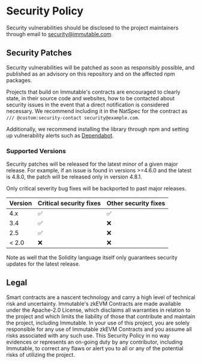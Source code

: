 # Security Policy

Security vulnerabilities should be disclosed to the project maintainers through email to security@immutable.com.

## Security Patches

Security vulnerabilities will be patched as soon as responsibly possible, and published as an advisory on this repository and on the affected npm packages.

Projects that build on Immutable's contracts are encouraged to clearly state, in their source code and websites, how to be contacted about security issues in the event that a direct notification is considered necessary. We recommend including it in the NatSpec for the contract as `/// @custom:security-contact security@example.com`.

Additionally, we recommend installing the library through npm and setting up vulnerability alerts such as [Dependabot].

[Dependabot]: https://docs.github.com/en/code-security/supply-chain-security/understanding-your-software-supply-chain/about-supply-chain-security#what-is-dependabot

### Supported Versions

Security patches will be released for the latest minor of a given major release. For example, if an issue is found in versions >=4.6.0 and the latest is 4.8.0, the patch will be released only in version 4.8.1.

Only critical severity bug fixes will be backported to past major releases.

| Version | Critical security fixes | Other security fixes |
| ------- | ----------------------- | -------------------- |
| 4.x     | :white_check_mark:      | :white_check_mark:   |
| 3.4     | :white_check_mark:      | :x:                  |
| 2.5     | :white_check_mark:      | :x:                  |
| < 2.0   | :x:                     | :x:                  |

Note as well that the Solidity language itself only guarantees security updates for the latest release.

## Legal

Smart contracts are a nascent technology and carry a high level of technical risk and uncertainty. Immutable's zkEVM Contracts are made available under the Apache-2.0 License, which disclaims all warranties in relation to the project and which limits the liability of those that contribute and maintain the project, including Immutable. In your use of this project, you are solely responsible for any use of Immutable zkEVM Contracts and you assume all risks associated with any such use. This Security Policy in no way evidences or represents an on-going duty by any contributor, including Immutable, to correct any flaws or alert you to all or any of the potential risks of utilizing the project.
